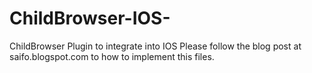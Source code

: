 ChildBrowser-IOS-
=================

ChildBrowser Plugin to integrate into IOS
Please follow the blog post at saifo.blogspot.com to how to implement this files.